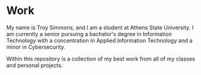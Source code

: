 # Work

My name is Troy Simmons, and I am a student at Athens State University. I am currently a senior pursuing a bachelor's degree in Information Technology with a concentration in Applied Information Technology and a minor in Cybersecurity.

Within this repository is a collection of my best work from all of my classes and personal projects.
